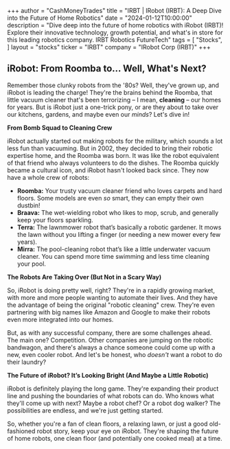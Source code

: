 +++
author = "CashMoneyTrades"
title = "IRBT |   IRobot (IRBT): A Deep Dive into the Future of Home Robotics"
date = "2024-01-12T10:00:00"
description = "Dive deep into the future of home robotics with iRobot (IRBT)! Explore their innovative technology, growth potential, and what's in store for this leading robotics company. IRBT Robotics FutureTech"
tags = [
"Stocks",
]
layout = "stocks"
ticker = "IRBT"
company = "IRobot Corp (IRBT)"
+++
        


## iRobot: From Roomba to… Well, What's Next?

Remember those clunky robots from the '80s?  Well, they've grown up, and iRobot is leading the charge!  They're the brains behind the Roomba, that little vacuum cleaner that's been terrorizing – I mean, **cleaning** – our homes for years.  But is iRobot just a one-trick pony, or are they about to take over our kitchens, gardens, and maybe even our *minds*? Let's dive in!

**From Bomb Squad to Cleaning Crew**

iRobot actually started out making robots for the military, which sounds a lot less fun than vacuuming.  But in 2002, they decided to bring their robotic expertise home, and the Roomba was born.  It was like the robot equivalent of that friend who always volunteers to do the dishes.  The Roomba quickly became a cultural icon, and iRobot hasn't looked back since. They now have a whole crew of robots:

* **Roomba:** Your trusty vacuum cleaner friend who loves carpets and hard floors.  Some models are even *so* smart, they can empty their own dustbin!
* **Braava:** The wet-wielding robot who likes to mop, scrub, and generally keep your floors sparkling.
* **Terra:**  The lawnmower robot that’s basically a robotic gardener.  It mows the lawn without you lifting a finger (or needing a new mower every few years).
* **Mirra:**  The pool-cleaning robot that’s like a little underwater vacuum cleaner.  You can spend more time swimming and less time cleaning your pool.

**The Robots Are Taking Over (But Not in a Scary Way)**

So, iRobot is doing pretty well, right?  They're in a rapidly growing market, with more and more people wanting to automate their lives.  And they have the advantage of being the original "robotic cleaning" crew.  They're even partnering with big names like Amazon and Google to make their robots even more integrated into our homes.  

But, as with any successful company, there are some challenges ahead.  The main one? Competition.  Other companies are jumping on the robotic bandwagon, and there's always a chance someone could come up with a new, even cooler robot.  And let's be honest, who *doesn't* want a robot to do their laundry?

**The Future of iRobot?  It’s Looking Bright (And Maybe a Little Robotic)**

iRobot is definitely playing the long game.  They're expanding their product line and pushing the boundaries of what robots can do.  Who knows what they'll come up with next?  Maybe a robot chef?  Or a robot dog walker?  The possibilities are endless, and we're just getting started.  

So, whether you're a fan of clean floors, a relaxing lawn, or just a good old-fashioned robot story, keep your eye on iRobot.  They're shaping the future of home robots, one clean floor (and potentially one cooked meal) at a time. 

        